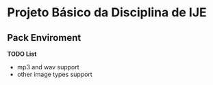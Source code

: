 Projeto Básico da Disciplina de IJE
===================================


## Pack Enviroment

**TODO List**
- mp3 and wav support
- other image types support

